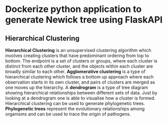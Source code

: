 # Dockerize python application to generate Newick tree using FlaskAPI


## Hierarchical Clustering 
**Hierarchical Clustering** is an unsupervised clustering algorithm which involves creating clusters that have predominant ordering from top to bottom. The endpoint is a set of clusters or groups, where each cluster is distinct from each other cluster, and the objects within each cluster are broadly similar to each other. 
**Agglomerative clustering** is a type of hierarchical clustering which follows a bottom up approach where each observation starts in its own cluster, and pairs of clusters are merged as one moves up the hierarchy. 
A **dendrogram** is a type of tree diagram showing hierarchical relationships between different sets of data. Just by looking at a dendrogram one is able to visualise how a cluster is formed. 
Hierarchical clustering can be used to generate phylogenetic trees. **Phylogenetic trees** represent the evolutionary relationships among organisms and can be used to trace the origin of pathogens.

##
